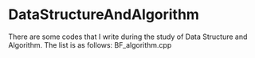 # DataStructureAndAlgorithm
There are some codes that I write during the study of Data Structure and Algorithm.
The list is as follows:
BF_algorithm.cpp
